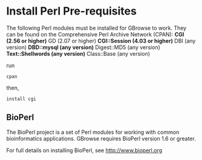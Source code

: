 # Install Perl Pre-requisites #
The following Perl modules must be installed for GBrowse to work. They can be found on the Comprehensive Perl Archive Network (CPAN):
**CGI (2.56 or higher)** GD (2.07 or higher)
**CGI::Session (4.03 or higher)** DBI (any version)
**DBD::mysql (any version)** Digest::MD5 (any version)
**Text::Shellwords (any version)** Class::Base (any version)

run
```
cpan
```

then,
```
install cgi
```

## BioPerl ##
The BioPerl project is a set of Perl modules for working with common bioinformatics applications. GBrowse requires BioPerl version 1.6 or greater.

For full details on installing BioPerl, see http://www.bioperl.org
